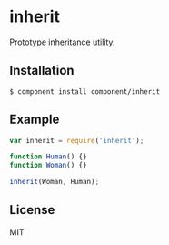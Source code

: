 # inherit

  Prototype inheritance utility.

## Installation

```
$ component install component/inherit
```

## Example

```js
var inherit = require('inherit');

function Human() {}
function Woman() {}

inherit(Woman, Human);
```

## License

  MIT
